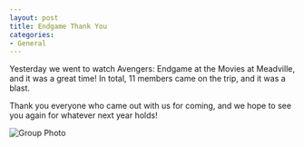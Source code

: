 ```yaml
---
layout: post
title: Endgame Thank You
categories:
- General
---
```


Yesterday we went to watch Avengers:  Endgame at the Movies at Meadville, and it was a great time!  In total, 11 members came on the trip, and it was a blast.

Thank you everyone who came out with us for coming, and we hope to see you again for whatever next year holds!

![Group Photo](https://lh3.googleusercontent.com/rBKf7ZbpRmcQYpjdeDAEaFd8egQKDnSUfEMFCOgSpYiJE7XmKnPGqzIij8LmmvtbNPH-pgQ_1jfgN0Znj5YuBoOrqLgC9D8vfDv5FEGMCUCi0SOZXulFmHfEladGRLPr0GqldpzmSrmBjMgPjaegOtI3qPWcvQ05TlegeA_AdFZzcVmL_wAfh6fUz4ubLVe7mqBH50NvpFc7S4bWTr4DWa-cxCKL5Z1LdyX5s3S0AGYH6VMqbQWNtX4cwFm2Bw99CSOJf0VlpS4U__Gy1Bvq_VJAjp7qaCFoyZP3KsoAp_W-JQTzE8yo25p1OZkcduBc647GMcUvsLyIO48GIvBIcldH3InzCruYwEfYoFD6SuyQzLAsYasgyuQRIHl9nUWbnkFyjIqdU6QXLmizKoNGIZPEV6F2QyPCHH12NiXO0VU-zn3Sl130MsY6KWAuLLbZfOpTMX1SxMuIUR5XukqDPCEpAWru0PACHVB1CG4CPwrD4YwlQlo_2bjxX9YFsQUb6Q7JG9ngep14Jga4KCaGqIHKsNz-TIcznx9PvVxLXml8LlXUFQ4Fhm4HNdNk59gk2qB3jrxzF0wjCT9LtwLDE5rXjIrTNGEtg5RK1T0W0OrwG3cX8TPHsTBX7GbWhAeJAekGT17P0HNCQ_x1AtbLUaM1y95d3Y5_=w1288-h951-no)
